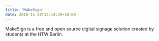 ```yaml
---
title: 'MakeSign'
date: 2018-11-28T15:14:39+10:00
---
```


MakeSign is a free and open source digital signage solution created by students at the HTW Berlin.